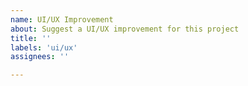 ```yaml
---
name: UI/UX Improvement
about: Suggest a UI/UX improvement for this project
title: ''
labels: 'ui/ux'
assignees: ''

---
```


